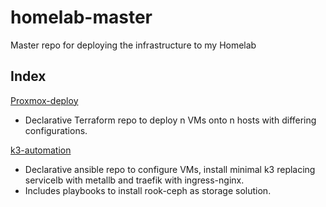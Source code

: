 # homelab-master
Master repo for deploying the infrastructure to my Homelab

## Index

[Proxmox-deploy](https://github.com/pukar10/proxmox-deploy)
* Declarative Terraform repo to deploy n VMs onto n hosts with differing configurations.

[k3-automation](https://github.com/pukar10/k3-automation)
* Declarative ansible repo to configure VMs, install minimal k3 replacing servicelb with metallb and traefik with ingress-nginx.
* Includes playbooks to install rook-ceph as storage solution.
